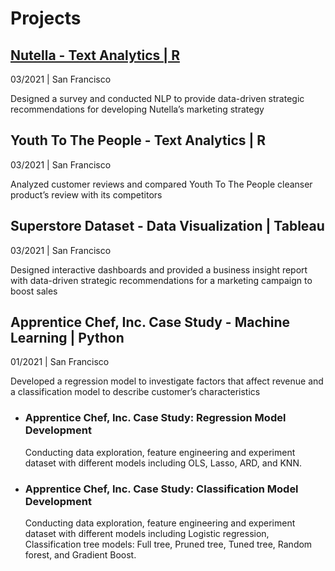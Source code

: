# Projects

## [Nutella - Text Analytics | R](https://romchalee-a.github.io/text-analytics-nutella/)
03/2021 | San Francisco

Designed a survey and conducted NLP to provide data-driven strategic recommendations for developing Nutella’s marketing strategy

## Youth To The People - Text Analytics | R 
03/2021 | San Francisco

Analyzed customer reviews and compared Youth To The People cleanser product’s review with its competitors

## Superstore Dataset - Data Visualization | Tableau
03/2021 | San Francisco

Designed interactive dashboards and provided a business insight report with data-driven strategic recommendations for a marketing campaign to boost sales

## Apprentice Chef, Inc. Case Study - Machine Learning | Python
01/2021 | San Francisco

Developed a regression model to investigate factors that affect revenue and a classification model to describe customer’s characteristics

  - ### Apprentice Chef, Inc. Case Study: Regression Model Development
    Conducting data exploration, feature engineering and experiment dataset with different models including OLS, Lasso, ARD, and KNN.

  - ### Apprentice Chef, Inc. Case Study: Classification Model Development
    Conducting data exploration, feature engineering and experiment dataset with different models including Logistic regression, Classification tree models: Full    tree, Pruned tree, Tuned tree, Random forest, and Gradient Boost.
